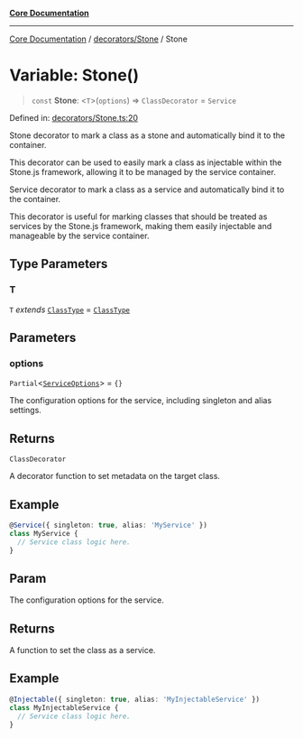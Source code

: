 [**Core Documentation**](../../../README.md)

***

[Core Documentation](../../../README.md) / [decorators/Stone](../README.md) / Stone

# Variable: Stone()

> `const` **Stone**: \<`T`\>(`options`) => `ClassDecorator` = `Service`

Defined in: [decorators/Stone.ts:20](https://github.com/stonemjs/core/blob/e2fddc9518734748c09a72d4b4064dd1d4c1288c/src/decorators/Stone.ts#L20)

Stone decorator to mark a class as a stone and automatically bind it to the container.

This decorator can be used to easily mark a class as injectable within the Stone.js framework,
allowing it to be managed by the service container.

Service decorator to mark a class as a service and automatically bind it to the container.

This decorator is useful for marking classes that should be treated as services by the Stone.js framework,
making them easily injectable and manageable by the service container.

## Type Parameters

### T

`T` *extends* [`ClassType`](../../../declarations/type-aliases/ClassType.md) = [`ClassType`](../../../declarations/type-aliases/ClassType.md)

## Parameters

### options

`Partial`\<[`ServiceOptions`](../../../declarations/interfaces/ServiceOptions.md)\> = `{}`

The configuration options for the service, including singleton and alias settings.

## Returns

`ClassDecorator`

A decorator function to set metadata on the target class.

## Example

```typescript
@Service({ singleton: true, alias: 'MyService' })
class MyService {
  // Service class logic here.
}
```

## Param

The configuration options for the service.

## Returns

A function to set the class as a service.

## Example

```typescript
@Injectable({ singleton: true, alias: 'MyInjectableService' })
class MyInjectableService {
  // Service class logic here.
}
```
